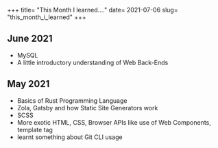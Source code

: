 +++
title= "This Month I learned...."
date= 2021-07-06
slug= "this_month_i_learned"
+++

## June 2021 <!-- Jul 06 -->

- MySQL
- A little introductory understanding of Web Back-Ends

## May 2021 <!-- Jun 07 -->

- Basics of Rust Programming Language
- Zola, Gatsby and how Static Site Generators work
- SCSS
- More exotic HTML, CSS, Browser APIs like use of Web Components, template tag
- learnt something about Git CLI usage
